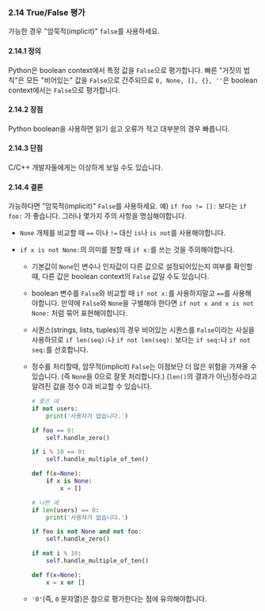 <a id="s2.14-truefalse-evaluations"></a>
<a id="truefalse-evaluations"></a>
### 2.14 True/False 평가

가능한 경우 "암묵적(implicit)" `false`를 사용하세요.

<a id="s2.14.1-definition"></a>
#### 2.14.1 정의

Python은 boolean context에서 특정 값을 `False`으로 평가합니다. 빠른 "거짓의 법칙"은 모든 "비어있는" 값을 `False`으로 간주되므로 `0, None, [], {}, ''`은 boolean context에서는 `False`으로 평가합니다.

<a id="s2.14.2-pros"></a>
#### 2.14.2 장점

Python boolean을 사용하면 읽기 쉽고 오류가 적고 대부분의 경우 빠릅니다.

<a id="s2.14.3-cons"></a>
#### 2.14.3 단점

C/C++ 개발자들에게는 이상하게 보일 수도 있습니다.

<a id="s2.14.4-decision"></a>
#### 2.14.4 결론

가능하다면 "암묵적(implicit)" `False`를 사용하세요.
예) `if foo != []:` 보다는 `if foo:` 가 좋습니다. 그러나 몇가지 주의 사항을 명심해야합니다.

- `None` 개체를 비교할 때 `==` 이나 `!=` 대신 `is`나 `is not`를 사용해야합니다.

- `if x is not None:`의 의미를 원할 때 `if x:`를 쓰는 것을 주의해야합니다.
  - 기본값이 `None`인 변수나 인자값이 다른 값으로 설정되어있는지 여부를 확인할 때, 다른 값은 boolean context의 `False` 값일 수도 있습니다.
  - boolean 변수를 `False`와 비교할 때 `if not x:`를 사용하지말고 `==`를 사용해야합니다. 만약에 `False`와 `None`을 구별해야 한다면 `if not x and x is not None:` 처럼 묶어 표현해야합니다.
  - 시퀀스(strings, lists, tuples)의 경우 비어있는 시퀀스를 `False`이라는 사실을 사용하므로 `if len(seq):`나 `if not len(seq):` 보다는 `if seq:`나 `if not seq:`를 선호합니다.
  - 정수를 처리할때, 암무적(implicit) `False`는 이점보단 더 많은 위험을 가져올 수 있습니다. (즉 `None`을 0으로 잘못 처리합니다.) (`len()`의 결과가 아닌)정수라고 알려진 값을 정수 0과 비교할 수 있습니다.

    ```python
    # 좋은 예
    if not users:
        print('사용자가 없습니다.')

    if foo == 0:
        self.handle_zero()

    if i % 10 == 0:
        self.handle_multiple_of_ten()

    def f(x=None):
        if x is None:
            x = []
    ```

    ```python
    # 나쁜 예
    if len(users) == 0:
        print('사용자가 없습니다.')

    if foo is not None and not foo:
        self.handle_zero()

    if not i % 10:
        self.handle_multiple_of_ten()

    def f(x=None):
        x = x or []
    ```

  - `'0'`(즉, `0` 문자열)은 참으로 평가한다는 점에 유의해야합니다.
